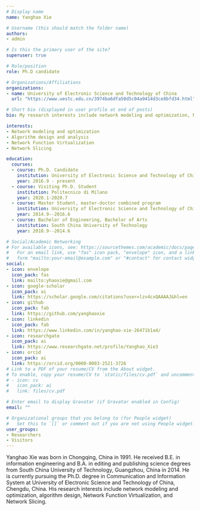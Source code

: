```yaml
---
# Display name
name: Yanghao Xie

# Username (this should match the folder name)
authors:
- admin

# Is this the primary user of the site?
superuser: true

# Role/position
role: Ph.D candidate

# Organizations/Affiliations
organizations:
- name: University of Electronic Science and Technology of China
  url: "https://www.uestc.edu.cn/3974ba6dfa50d5c04a9414d3ce8bfd34.html"

# Short bio (displayed in user profile at end of posts)
bio: My research interests include network modeling and optimization, Network Function Virtualization, Network Slicing.

interests:
- Network modeling and optimization
- Algorithm design and analysis
- Network Function Virtualization
- Network Slicing

education:
  courses:
  - course: Ph.D. Candidate
    institution: University of Electronic Science and Technology of China
    year: 2016.9 - present
  - course: Visiting Ph.D. Student
    institution: Politecnico di Milano
    year: 2020.1-2020.7
  - course: Master Student, master-doctor combined program
    institution: University of Electronic Science and Technology of China
    year: 2014.9--2016.6
  - course: Bachelor of Engineering, Bachelor of Arts
    institution: South China University of Technology
    year: 2010.9--2014.6

# Social/Academic Networking
# For available icons, see: https://sourcethemes.com/academic/docs/page-builder/#icons
#   For an email link, use "fas" icon pack, "envelope" icon, and a link in the
#   form "mailto:your-email@example.com" or "#contact" for contact widget.
social:
- icon: envelope
  icon_pack: fas
  link: mailto:yhaoxie@gmail.com
- icon: google-scholar
  icon_pack: ai
  link: https://scholar.google.com/citations?user=lzv4cxQAAAAJ&hl=en
- icon: github
  icon_pack: fab
  link: https://github.com/yanghaoxie
- icon: linkedin
  icon_pack: fab
  link: https://www.linkedin.com/in/yanghao-xie-26471b1a4/
- icon: researchgate
  icon_pack: ai
  link: https://www.researchgate.net/profile/Yanghao_Xie3
- icon: orcid
  icon_pack: ai
  link: https://orcid.org/0000-0003-2521-3726
# Link to a PDF of your resume/CV from the About widget.
# To enable, copy your resume/CV to `static/files/cv.pdf` and uncomment the lines below.
# - icon: cv
#   icon_pack: ai
#   link: files/cv.pdf

# Enter email to display Gravatar (if Gravatar enabled in Config)
email: ""

# Organizational groups that you belong to (for People widget)
#   Set this to `[]` or comment out if you are not using People widget.
user_groups:
- Researchers
- Visitors
---
```


  Yanghao Xie was born in Chongqing, China in 1991. He received B.E. in information engineering and B.A. in editing and publishing science degrees from South China University of Technology, Guangzhou, China in 2014. He is currently pursuing the Ph.D. degree in Communication and Information System at University of Electronic Science and Technology of China, Chengdu, China. His research interests include network modeling and optimization, algorithm design, Network Function Virtualization, and Network Slicing.
